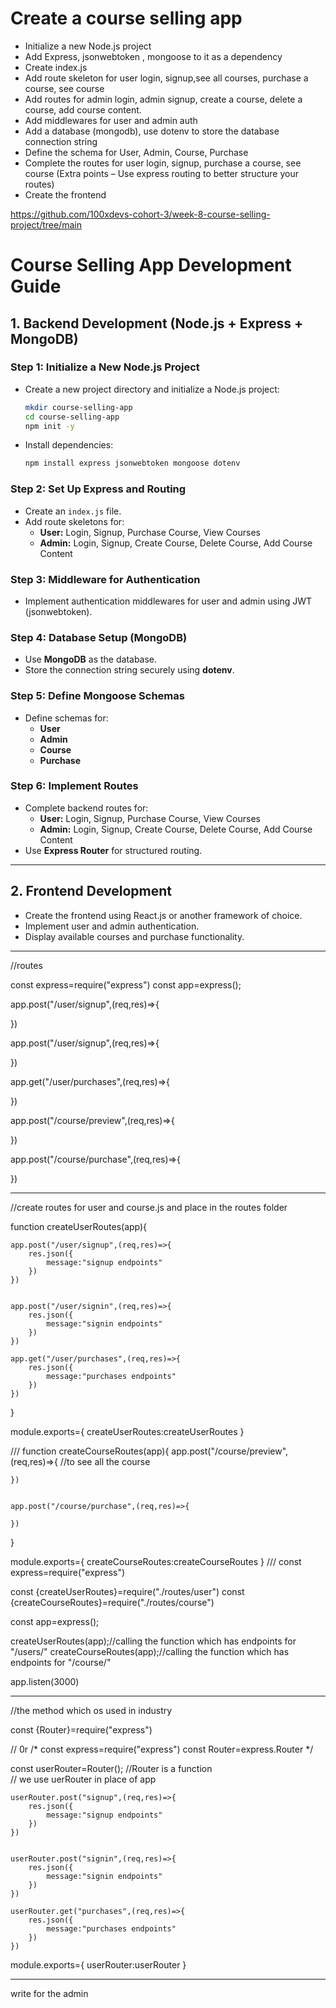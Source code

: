 

# Create a course selling app

- Initialize a new Node.js project
- Add Express, jsonwebtoken , mongoose to it as a dependency
- Create index.js
- Add route skeleton for user login, signup,see all courses, purchase a course, see course
- Add routes for admin login, admin signup, create a course, delete a course, add course content.
- Add middlewares for user and admin auth
- Add a database (mongodb), use dotenv to store the database connection string
- Define the schema for User, Admin, Course, Purchase
- Complete the routes for user login, signup, purchase a course, see course (Extra points – Use express routing to better structure your routes)
- Create the frontend


https://github.com/100xdevs-cohort-3/week-8-course-selling-project/tree/main




# **Course Selling App Development Guide**  

## **1. Backend Development (Node.js + Express + MongoDB)**  

### **Step 1: Initialize a New Node.js Project**  
- Create a new project directory and initialize a Node.js project:  
  ```bash
  mkdir course-selling-app
  cd course-selling-app
  npm init -y
  ```
- Install dependencies:  
  ```bash
  npm install express jsonwebtoken mongoose dotenv
  ```

### **Step 2: Set Up Express and Routing**  
- Create an `index.js` file.  
- Add route skeletons for:  
  - **User:** Login, Signup, Purchase Course, View Courses  
  - **Admin:** Login, Signup, Create Course, Delete Course, Add Course Content  

### **Step 3: Middleware for Authentication**  
- Implement authentication middlewares for user and admin using JWT (jsonwebtoken).  

### **Step 4: Database Setup (MongoDB)**  
- Use **MongoDB** as the database.  
- Store the connection string securely using **dotenv**.  

### **Step 5: Define Mongoose Schemas**  
- Define schemas for:  
  - **User**  
  - **Admin**  
  - **Course**  
  - **Purchase**  

### **Step 6: Implement Routes**  
- Complete backend routes for:  
  - **User:** Login, Signup, Purchase Course, View Courses  
  - **Admin:** Login, Signup, Create Course, Delete Course, Add Course Content  
- Use **Express Router** for structured routing.  

---

## **2. Frontend Development**  
- Create the frontend using React.js or another framework of choice.  
- Implement user and admin authentication.  
- Display available courses and purchase functionality.




______________________________________________________________________________________________________________________________________

//routes

const express=require("express")
const app=express();


app.post("/user/signup",(req,res)=>{

})


app.post("/user/signup",(req,res)=>{
    
})

app.get("/user/purchases",(req,res)=>{
    
})


app.post("/course/preview",(req,res)=>{
    
})


app.post("/course/purchase",(req,res)=>{
    
})




______________________________________________________________________________________________________________________________________

//create routes for user and course.js and place in the routes folder


function createUserRoutes(app){

    app.post("/user/signup",(req,res)=>{
        res.json({
            message:"signup endpoints"
        })
    })
    
    
    app.post("/user/signin",(req,res)=>{
        res.json({
            message:"signin endpoints"
        })      
    })
    
    app.get("/user/purchases",(req,res)=>{
        res.json({
            message:"purchases endpoints"
        })
    })
    
}

module.exports={
    createUserRoutes:createUserRoutes
}


///
function createCourseRoutes(app){
    app.post("/course/preview",(req,res)=>{
        //to see all the course
    
       
    })
    
    
    app.post("/course/purchase",(req,res)=>{
        
    })
    
}

module.exports={
    createCourseRoutes:createCourseRoutes
}
///
const express=require("express")

const {createUserRoutes}=require("./routes/user")
const {createCourseRoutes}=require("./routes/course")

const app=express();


createUserRoutes(app);//calling the function which has endpoints for "/users/"
createCourseRoutes(app);//calling the function which has endpoints for "/course/"


app.listen(3000)

___________________________________________________________________________________________________________________________


//the method which os used in industry

const {Router}=require("express")

//              0r
/*
const express=require("express")
const Router=express.Router
*/

const userRouter=Router(); //Router is a function  
// we use uerRouter in place of app


    userRouter.post("signup",(req,res)=>{
        res.json({
            message:"signup endpoints"
        })
    })
    
    
    userRouter.post("signin",(req,res)=>{
        res.json({
            message:"signin endpoints"
        })      
    })
    
    userRouter.get("purchases",(req,res)=>{
        res.json({
            message:"purchases endpoints"
        })
    })
    

module.exports={
    userRouter:userRouter
}


___________________________________________________________________________________________________________________________________


 write for the admin 

 

